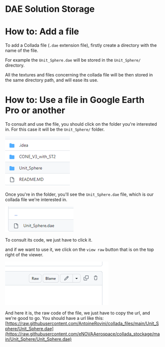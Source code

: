# DAE Solution Storage



# How to: Add a file

To add a Collada file (```.dae``` extension file), firstly create a directory with the name of the file.

For example the ``Unit_Sphere.dae`` will be stored in the ``Unit_Sphere/`` directory.

All the textures and files concerning the collada file will be then stored in the same directory path, and will ease its use.

# How to: Use a file in Google Earth Pro or another

To consult and use the file, you should click on the folder you're interested in.
For this case it will be the ``Unit_Sphere/`` folder.

![img.png](readmeimages/img.png)

Once you're in the folder, you'll see the ``Unit_Sphere.dae`` file, which is our collada file we're interested in.

![img_1.png](readmeimages/img_1.png)

To consult its code, we just have to click it.

and if we want to use it, we click on the ``view raw`` button that is on the top right of the viewer.

![img_2.png](readmeimages/img_2.png)

And here it is, the raw code of the file, we just have to copy the url, and we're good to go.
You should have a url like this: [https://raw.githubusercontent.com/AntoineRovini/collada_files/main/Unit_Sphere/Unit_Sphere.dae](https://raw.githubusercontent.com/eNOVAAerospace/collada_stockage/main/Unit_Sphere/Unit_Sphere.dae)
